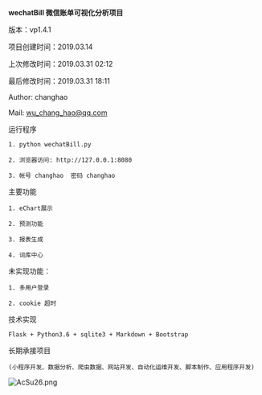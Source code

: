 
**wechatBill 微信账单可视化分析项目**  
  
  版本：vp1.4.1

  项目创建时间：2019.03.14

  上次修改时间：2019.03.31 02:12

  最后修改时间：2019.03.31 18:11

  Author: changhao

  Mail: wu_chang_hao@qq.com
  

  
运行程序
  
    1. python wechatBill.py
  
    2. 浏览器访问: http://127.0.0.1:8080
  
    3. 帐号 changhao  密码 changhao
  

  
主要功能
  
    1. eChart展示
  
    2. 预测功能
  
    3. 报表生成
  
    4. 词库中心
  


未实现功能：
  
    1. 多用户登录
  
    2. cookie 超时
  

技术实现
  
    Flask + Python3.6 + sqlite3 + Markdown + Bootstrap
  

  
长期承接项目
  
    (小程序开发、数据分析、爬虫数据、网站开发、自动化运维开发、脚本制作、应用程序开发)
  

![AcSu26.png](https://s2.ax1x.com/2019/04/02/AcSu26.png)  

